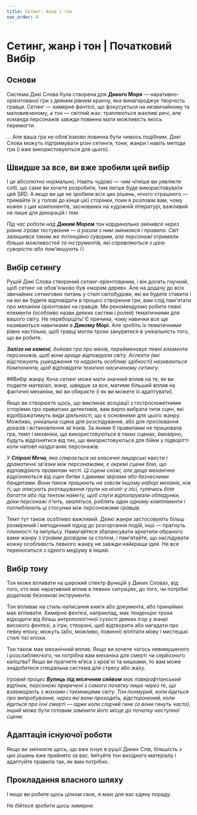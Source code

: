 ```yaml
---
title: Сетинг, жанр і тон
nav_order: 4
---
```


# Сетинг, жанр і тон | Початковий Вибір

## Основи
Система Дикі Слова була створена для **Дикого Моря** — наративно-орієнтованої гри з деяким рівнем кранчу, яка винагороджує творчість гравця. Сетинг — химерне фентезі, що фокусується на незвичайному та маловивченому, а тон — світлий жах: трапляються жахливі речі, але команда персонажів завжди повинна мати можливість якось перемогти.

... Але ваша гра не обов'язково повинна бути чимось подібним. Дикі Слова можуть підтримувати різні сетинги, тони, жанри і навіть методи гри (і вже використовуються для цього).

## Швидше за все, ви вже зробили цей вибір

І це абсолютно нормально. Навіть чудово — чим чіткіше ви уявляєте собі, що саме ви хочете розробити, тим легше буде використовувати цей SRD.
А якщо ви ще не зробили всіх цих рішень, нічого страшного — тримайте їх у голові до кінця цієї сторінки, поки я розповім вам, чому кожен з цих компонентів, заснованих на художній літературі, важливий не лише для декорацій і тем.

*Під час роботи над **Диким Морем** тон кардинально змінився через раннє ігрове тестування — а разом з ним змінилися і правила. Світ залишився таким же потенційно суворим, але персонажі отримали більше можливостей та інструментів, які справляються з цією суворістю або пом'якшують її.*

## Вибір сетингу
Рушій Дикі Слова створений сетинг-орієнтованим, і він досить гнучкий, щоб сетинг не обов'язково був «морем дерев». Але на додачу до всіх звичайних сетингових питань у стилі світобудови, які ви будете ставити і на які ви будете відповідати в процесі створення гри, вам слід пам'ятати про механіки орієнтовані на гравців. Ми рекомендуємо робити певні елементи (особливо назви деяких систем і ролей) тематичними для вашого світу. Не переборщіть! Є причина, чому навички все ще називаються навичками в **Дикому Морі**. Але зробіть їх тематичними рівно настільки, щоб гравці могли трохи зануритися в унікальність того, що ви робите.

***Залізо на камені**, бойова гра про мехів, перейменовує певні елементи персонажів, щоб вони краще відповідали світу. Аспекти (які відстежують ушкодження та надають особливі здібності) називаються Компоненти, щоб відповідати технічно насиченому сетингу.*

##Вибір жанру
Хоча сетинг може мати значний вплив на те, як ви подаєте матеріал, жанр, швидше за все, матиме більший вплив на фактичні механіки, які ви обираєте (і як ви можете їх адаптувати).

Якщо ви створюєте щось, що викликає асоціації з гостросюжетними історіями про приватних детективів, вам варто вибрати типи сцен, які відображатимуть види діяльності, що є основними для цього жанру. Можливо, унікальна сцена для розслідування, або для просіювання доказів і встановлення зв'язків. За якими б правилами не працювала гра, темп і механіки, що використовуються в таких сценах, ймовірно, будуть відрізнятися від тих, що використовуються для бійки у підворітті коли натовп наздоганяє персонажів.

*У **Спіралі Меча**, яка спирається на класичні лицарські квести і драматичні зв'язки між персонажами, є окремі сцени бою, що відповідають правилам честі. Ці сцени схожі, але дещо механічно відрізняються від сцен битви з дикими звірами або безчесними бандитами. Вони також працюють на зовсім іншому наборі механік, ніж ті, що описують розташування групи на нічліг у лісі, тулячись біля багаття або під тентом намету, щоб слуги відполірували обладунки, доки персонажі п'ють, хваляться, роблять один одному компліменти і поглиблюють ці стосунки між персонажами гравців.*

Темп тут також особливо важливий. Деякі жанри застосовують більш розмірений і методичний підхід до розгортання подій, інші — прагнуть плинності та імпульсу. Намагайтеся збалансувати архетипи обраного вами жанру з ігровим досвідом за столом, і пам'ятайте, що наслідувати кожну особливість певного жанру не завжди найкраща ідея. Не все переноситься з одного медіуму в інший.

## Вибір тону
Тон може впливати на широкий спектр функцій у Диких Словах, від того, хто має наративний вплив в певних ситуаціях, до того, чи потрібні додаткові безпекові інструменти.

Тон впливає на стиль написання книги або документа, або принаймні має впливати. Химерне фентезі, наприклад, має тенденцію трохи відходити від більш антропологічної сухості деяких ігор у жанрі високого фентезі, а ігри, створені, щоб відтворити або нагадати про певну епоху, можуть (або, можливо, повинні) вплітати мову і мистецькі стилі тієї епохи.

Тон також має механічний вплив. Якщо ви хочете чогось невимушеного і розслабляючого, чи потрібна вам механіка для смерті чи серйозного каліцтва? Якщо ви прагнете м’яса з кров'ю та кишками, то вам може знадобитися спеціальна система для стресу або жаху.

*Ігровий процес **Вулиць під місячним сяйвом** має лавкрафтіанський відтінок, персонажі приречені з самого початку лише через те, що взаємодіють з жахами і таємницями світу. Тон похмурий, коли йдеться про випробування, через які вони проходять, відсторонений, коли йдеться про їхні смерті — адже коли слідчий гине (а вони гинуть часто), інший може бути готовим замінити його місце до початку наступної сцени.*

## Адаптація існуючої роботи
Якщо ви змінюєте щось, що вже існує в рушії Диких Слів, більшість з цих рішень вже прийнято за вас. Імітуйте тон вихідного матеріалу і адаптуйте правила так, як вам потрібно.

## Прокладання власного шляху
І якщо ви робите щось цілком своє, я маю для вас єдину пораду.

*Не бійтеся зробити щось химерне.*
